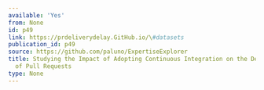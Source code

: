 ```yaml
---
available: 'Yes'
from: None
id: p49
link: https://prdeliverydelay.GitHub.io/\#datasets
publication_id: p49
source: https://github.com/paluno/ExpertiseExplorer
title: Studying the Impact of Adopting Continuous Integration on the Delivery Time
  of Pull Requests
type: None
---
```

